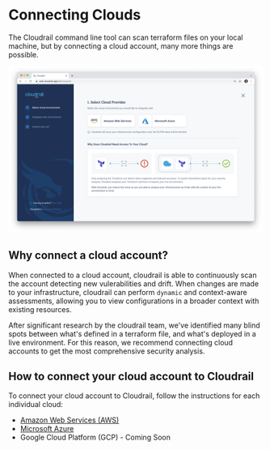 # Connecting Clouds
The Cloudrail command line tool can scan terraform files on your local machine, but by connecting a cloud account, many more things are possible.

![Connecting Clouds Screenshot](../_media/screenshots/connect_cloud.png)

## Why connect a cloud account?
When connected to a cloud account, cloudrail is able to continuously scan the account detecting new vulerabilities and drift. When changes are made to your infrastructure, cloudrail can perform `dynamic` and context-aware assessments, allowing you to view configurations in a broader context with existing resources.

After significant research by the cloudrail team, we've identified many blind spots between what's defined in a terraform file, and what's deployed in a live environment. For this reason, we recommend connecting cloud accounts to get the most comprehensive security analysis.

## How to connect your cloud account to Cloudrail
To connect your cloud account to Cloudrail, follow the instructions for each individual cloud:

- [Amazon Web Services (AWS)](getting-started/connecting-aws.md)
- [Microsoft Azure](getting-started/connecting-azure.md)
- Google Cloud Platform (GCP) - Coming Soon
